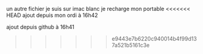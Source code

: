 un autre fichier
je suis sur imac blanc
je recharge mon portable
<<<<<<< HEAD
ajout depuis mon ordi à 16h42

ajout depuis github à 16h41
>>>>>>> e9443e7b6220c940014b4f99d137a521b5161c3e
